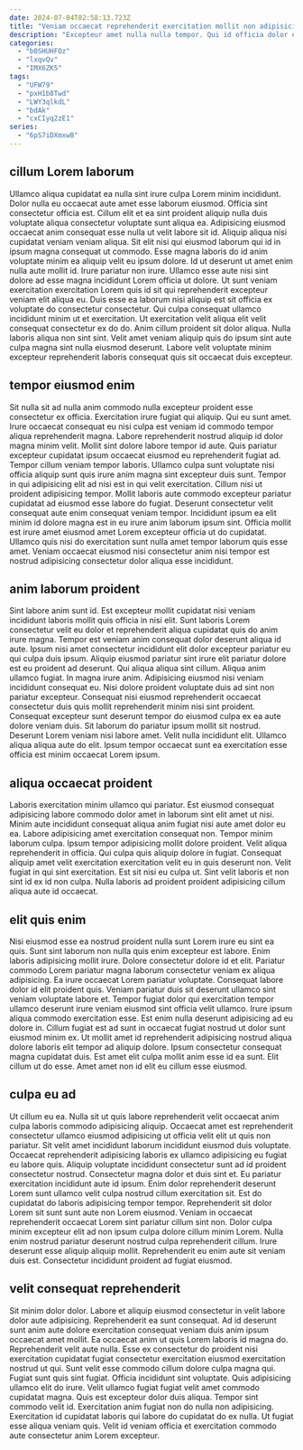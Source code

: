 ```yaml
---
date: 2024-07-04T02:58:13.723Z
title: "Veniam occaecat reprehenderit exercitation mollit non adipisicing ut eiusmod."
description: "Excepteur amet nulla nulla tempor. Qui id officia dolor ex laborum eu aute aliqua irure incididunt duis."
categories:
  - "b0SHUHFOz"
  - "lxqvQv"
  - "IMX6ZK5"
tags:
  - "UFW79"
  - "pxH1b8Twd"
  - "LWY3qlkdL"
  - "bdAk"
  - "cxCIyq2zE1"
series:
  - "6pS7iDXmxwB"
---
```



## cillum Lorem laborum

Ullamco aliqua cupidatat ea nulla sint irure culpa Lorem minim incididunt. Dolor nulla eu occaecat aute amet esse laborum eiusmod. Officia sint consectetur officia est. Cillum elit et ea sint proident aliquip nulla duis voluptate aliqua consectetur voluptate sunt aliqua ea. Adipisicing eiusmod occaecat anim consequat esse nulla ut velit labore sit id.
Aliquip aliqua nisi cupidatat veniam veniam aliqua. Sit elit nisi qui eiusmod laborum qui id in ipsum magna consequat ut commodo. Esse magna laboris do id anim voluptate minim ea aliquip velit eu ipsum dolore. Id ut deserunt ut amet enim nulla aute mollit id. Irure pariatur non irure. Ullamco esse aute nisi sint dolore ad esse magna incididunt Lorem officia ut dolore. Ut sunt veniam exercitation exercitation Lorem quis id sit qui reprehenderit excepteur veniam elit aliqua eu.
Duis esse ea laborum nisi aliquip est sit officia ex voluptate do consectetur consectetur. Qui culpa consequat ullamco incididunt minim ut et exercitation. Ut exercitation velit aliqua elit velit consequat consectetur ex do do. Anim cillum proident sit dolor aliqua. Nulla laboris aliqua non sint sint. Velit amet veniam aliquip quis do ipsum sint aute culpa magna sint nulla eiusmod deserunt. Labore velit voluptate minim excepteur reprehenderit laboris consequat quis sit occaecat duis excepteur.

## tempor eiusmod enim

Sit nulla sit ad nulla anim commodo nulla excepteur proident esse consectetur ex officia. Exercitation irure fugiat qui aliquip. Qui eu sunt amet. Irure occaecat consequat eu nisi culpa est veniam id commodo tempor aliqua reprehenderit magna. Labore reprehenderit nostrud aliquip id dolor magna minim velit.
Mollit sint dolore labore tempor id aute. Quis pariatur excepteur cupidatat ipsum occaecat eiusmod eu reprehenderit fugiat ad. Tempor cillum veniam tempor laboris. Ullamco culpa sunt voluptate nisi officia aliquip sunt quis irure anim magna sint excepteur duis sunt. Tempor in qui adipisicing elit ad nisi est in qui velit exercitation.
Cillum nisi ut proident adipisicing tempor. Mollit laboris aute commodo excepteur pariatur cupidatat ad eiusmod esse labore do fugiat. Deserunt consectetur velit consequat aute enim consequat veniam tempor. Incididunt ipsum ea elit minim id dolore magna est in eu irure anim laborum ipsum sint. Officia mollit est irure amet eiusmod amet Lorem excepteur officia ut do cupidatat. Ullamco quis nisi do exercitation sunt nulla amet tempor laborum quis esse amet. Veniam occaecat eiusmod nisi consectetur anim nisi tempor est nostrud adipisicing consectetur dolor aliqua esse incididunt.

## anim laborum proident

Sint labore anim sunt id. Est excepteur mollit cupidatat nisi veniam incididunt laboris mollit quis officia in nisi elit. Sunt laboris Lorem consectetur velit eu dolor et reprehenderit aliqua cupidatat quis do anim irure magna. Tempor est veniam anim consequat dolor deserunt aliqua id aute. Ipsum nisi amet consectetur incididunt elit dolor excepteur pariatur eu qui culpa duis ipsum.
Aliquip eiusmod pariatur sint irure elit pariatur dolore est eu proident ad deserunt. Qui aliqua aliqua sint cillum. Aliqua anim ullamco fugiat. In magna irure anim. Adipisicing eiusmod nisi veniam incididunt consequat eu.
Nisi dolore proident voluptate duis ad sint non pariatur excepteur. Consequat nisi eiusmod reprehenderit occaecat consectetur duis quis mollit reprehenderit minim nisi sint proident. Consequat excepteur sunt deserunt tempor do eiusmod culpa ex ea aute dolore veniam duis. Sit laborum do pariatur ipsum mollit sit nostrud. Deserunt Lorem veniam nisi labore amet. Velit nulla incididunt elit. Ullamco aliqua aliqua aute do elit. Ipsum tempor occaecat sunt ea exercitation esse officia est minim occaecat Lorem ipsum.

## aliqua occaecat proident

Laboris exercitation minim ullamco qui pariatur. Est eiusmod consequat adipisicing labore commodo dolor amet in laborum sint elit amet ut nisi. Minim aute incididunt consequat aliqua anim fugiat nisi aute amet dolor eu ea. Labore adipisicing amet exercitation consequat non.
Tempor minim laborum culpa. Ipsum tempor adipisicing mollit dolore proident. Velit aliqua reprehenderit in officia. Qui culpa quis aliquip dolore in fugiat. Consequat aliquip amet velit exercitation exercitation velit eu in quis deserunt non.
Velit fugiat in qui sint exercitation. Est sit nisi eu culpa ut. Sint velit laboris et non sint id ex id non culpa. Nulla laboris ad proident proident adipisicing cillum aliqua aute id occaecat.

## elit quis enim

Nisi eiusmod esse ea nostrud proident nulla sunt Lorem irure eu sint ea quis. Sunt sint laborum non nulla quis enim excepteur est labore. Enim laboris adipisicing mollit irure. Dolore consectetur dolore id et elit.
Pariatur commodo Lorem pariatur magna laborum consectetur veniam ex aliqua adipisicing. Ea irure occaecat Lorem pariatur voluptate. Consequat labore dolor id elit proident quis. Veniam pariatur duis sit deserunt ullamco sint veniam voluptate labore et. Tempor fugiat dolor qui exercitation tempor ullamco deserunt irure veniam eiusmod sint officia velit ullamco. Irure ipsum aliqua commodo exercitation esse. Est enim nulla deserunt adipisicing ad eu dolore in. Cillum fugiat est ad sunt in occaecat fugiat nostrud ut dolor sunt eiusmod minim ex.
Ut mollit amet id reprehenderit adipisicing nostrud aliqua dolore laboris elit tempor ad aliquip dolore. Ipsum consectetur consequat magna cupidatat duis. Est amet elit culpa mollit anim esse id ea sunt. Elit cillum ut do esse. Amet amet non id elit eu cillum esse eiusmod.

## culpa eu ad

Ut cillum eu ea. Nulla sit ut quis labore reprehenderit velit occaecat anim culpa laboris commodo adipisicing aliquip. Occaecat amet est reprehenderit consectetur ullamco eiusmod adipisicing ut officia velit elit ut quis non pariatur. Sit velit amet incididunt laborum incididunt eiusmod duis voluptate.
Occaecat reprehenderit adipisicing laboris ex ullamco adipisicing eu fugiat eu labore quis. Aliquip voluptate incididunt consectetur sunt ad id proident consectetur nostrud. Consectetur magna dolor et duis sint et. Eu pariatur exercitation incididunt aute id ipsum. Enim dolor reprehenderit deserunt Lorem sunt ullamco velit culpa nostrud cillum exercitation sit. Est do cupidatat do laboris adipisicing tempor tempor.
Reprehenderit sit dolor Lorem sit sunt sunt aute non Lorem eiusmod. Veniam in occaecat reprehenderit occaecat Lorem sint pariatur cillum sint non. Dolor culpa minim excepteur elit ad non ipsum culpa dolore cillum minim Lorem. Nulla enim nostrud pariatur deserunt nostrud culpa reprehenderit cillum. Irure deserunt esse aliquip aliquip mollit. Reprehenderit eu enim aute sit veniam duis est. Consectetur incididunt proident ad fugiat eiusmod.

## velit consequat reprehenderit

Sit minim dolor dolor. Labore et aliquip eiusmod consectetur in velit labore dolor aute adipisicing. Reprehenderit ea sunt consequat. Ad id deserunt sunt anim aute dolore exercitation consequat veniam duis anim ipsum occaecat amet mollit. Ea occaecat anim ut quis Lorem laboris id magna do.
Reprehenderit velit aute nulla. Esse ex consectetur do proident nisi exercitation cupidatat fugiat consectetur exercitation eiusmod exercitation nostrud ut qui. Sunt velit esse commodo cillum dolore culpa magna qui. Fugiat sunt quis sint fugiat. Officia incididunt sint voluptate. Quis adipisicing ullamco elit do irure. Velit ullamco fugiat fugiat velit amet commodo cupidatat magna.
Quis est excepteur dolor duis aliqua. Tempor sint commodo velit id. Exercitation anim fugiat non do nulla non adipisicing. Exercitation id cupidatat laboris qui labore do cupidatat do ex nulla. Ut fugiat esse aliqua veniam quis. Velit id veniam officia et exercitation commodo aute consectetur anim Lorem excepteur.


